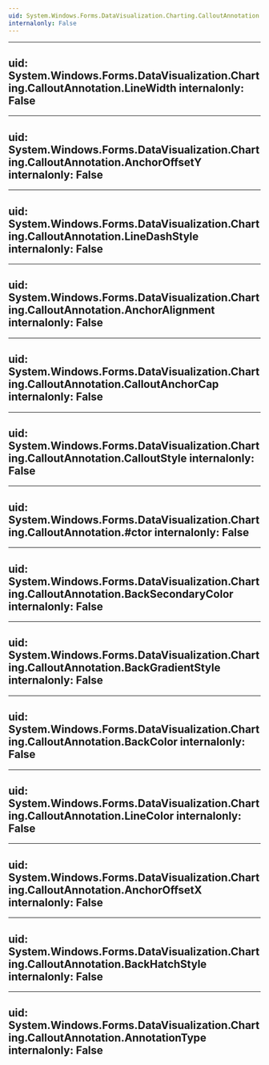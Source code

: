 ```yaml
---
uid: System.Windows.Forms.DataVisualization.Charting.CalloutAnnotation
internalonly: False
---
```


---
uid: System.Windows.Forms.DataVisualization.Charting.CalloutAnnotation.LineWidth
internalonly: False
---

---
uid: System.Windows.Forms.DataVisualization.Charting.CalloutAnnotation.AnchorOffsetY
internalonly: False
---

---
uid: System.Windows.Forms.DataVisualization.Charting.CalloutAnnotation.LineDashStyle
internalonly: False
---

---
uid: System.Windows.Forms.DataVisualization.Charting.CalloutAnnotation.AnchorAlignment
internalonly: False
---

---
uid: System.Windows.Forms.DataVisualization.Charting.CalloutAnnotation.CalloutAnchorCap
internalonly: False
---

---
uid: System.Windows.Forms.DataVisualization.Charting.CalloutAnnotation.CalloutStyle
internalonly: False
---

---
uid: System.Windows.Forms.DataVisualization.Charting.CalloutAnnotation.#ctor
internalonly: False
---

---
uid: System.Windows.Forms.DataVisualization.Charting.CalloutAnnotation.BackSecondaryColor
internalonly: False
---

---
uid: System.Windows.Forms.DataVisualization.Charting.CalloutAnnotation.BackGradientStyle
internalonly: False
---

---
uid: System.Windows.Forms.DataVisualization.Charting.CalloutAnnotation.BackColor
internalonly: False
---

---
uid: System.Windows.Forms.DataVisualization.Charting.CalloutAnnotation.LineColor
internalonly: False
---

---
uid: System.Windows.Forms.DataVisualization.Charting.CalloutAnnotation.AnchorOffsetX
internalonly: False
---

---
uid: System.Windows.Forms.DataVisualization.Charting.CalloutAnnotation.BackHatchStyle
internalonly: False
---

---
uid: System.Windows.Forms.DataVisualization.Charting.CalloutAnnotation.AnnotationType
internalonly: False
---
